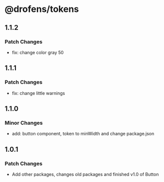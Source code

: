 # @drofens/tokens

## 1.1.2

### Patch Changes

- fix: change color gray 50

## 1.1.1

### Patch Changes

- fix: change little warnings

## 1.1.0

### Minor Changes

- add: button component, token to minWidth and change package.json

## 1.0.1

### Patch Changes

- Add other packages, changes old packages and finished v1.0 of Button
